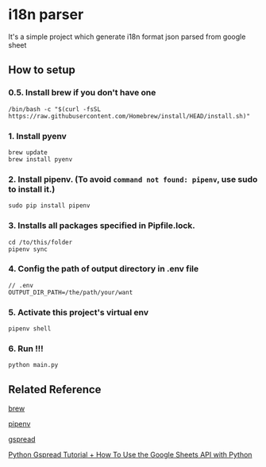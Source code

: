 # i18n parser
It's a simple project which generate i18n format json parsed from google sheet 

## How to setup

### 0.5. Install brew if you don't have one
```
/bin/bash -c "$(curl -fsSL https://raw.githubusercontent.com/Homebrew/install/HEAD/install.sh)"
```

### 1. Install pyenv
```
brew update
brew install pyenv
```

### 2. Install pipenv. (To avoid `command not found: pipenv`, use sudo to install it.)
```
sudo pip install pipenv
```

### 3. Installs all packages specified in Pipfile.lock.
```
cd /to/this/folder
pipenv sync
```

### 4. Config the path of output directory in .env file
```
// .env
OUTPUT_DIR_PATH=/the/path/your/want
```
### 5. Activate this project's virtual env
```
pipenv shell
```

### 6. Run !!!
```
python main.py
```


## Related Reference

[brew](https://brew.sh/index_zh-tw)

[pipenv](https://github.com/pypa/pipenv)

[gspread](https://gspread.readthedocs.io/en/latest/oauth2.html#service-account)

[Python Gspread Tutorial + How To Use the Google Sheets API with Python](https://www.youtube.com/watch?v=ddf5Z0aQPzY)